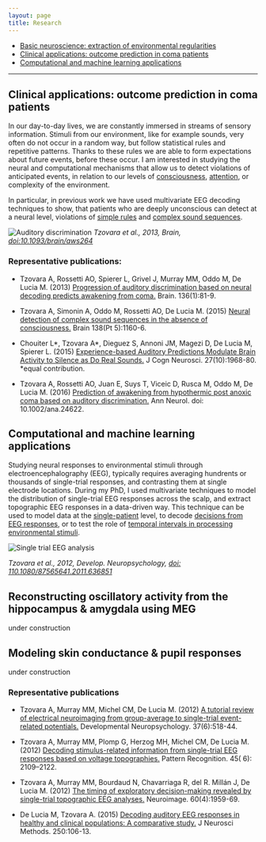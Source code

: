 ```yaml
---
layout: page
title: Research
---
```

* [Basic neuroscience: extraction of environmental regularities](#clinical-applications-outcome-prediction-in-coma-patients)
* [Clinical applications: outcome prediction in coma patients](#clinical-applications-outcome-prediction-in-coma-patients)
* [Computational and machine learning applications](#computational-and-machine-learning-applications)


---
## Clinical applications: outcome prediction in coma patients

In our day-to-day lives, we are constantly immersed in streams of sensory information. Stimuli from our environment, like for example sounds, very often do not occur in a random way, but follow statistical rules and repetitive patterns. Thanks to these rules we are able to form expectations about future events, before these occur. I am interested in studying the neural and computational mechanisms that allow us to detect violations of anticipated events, in relation to our levels of [consciousness](https://academic.oup.com/brain/article/138/5/1160/406045/Neural-detection-of-complex-sound-sequences-in-the), [attention](http://www.mitpressjournals.org/doi/abs/10.1162/jocn_a_00835?journalCode=jocn), or complexity of the environment.

In particular, in previous work we have used multivariate EEG decoding techniques to show, that patients who are deeply unconscious can detect at a neural level, violations of [simple rules](https://academic.oup.com/brain/article/136/1/81/430538/Progression-of-auditory-discrimination-based-on) and [complex sound sequences](https://academic.oup.com/brain/article/138/5/1160/406045/Neural-detection-of-complex-sound-sequences-in-the).

![Auditory discrimination](https://raw.githubusercontent.com/aath0/aath0.github.io/master/assets/img/OutComePred.jpg)
*Tzovara et al., 2013, Brain, [doi:10.1093/brain/aws264](https://www.ncbi.nlm.nih.gov/pubmed/23148350)*

### Representative publications:

* Tzovara A, Rossetti AO, Spierer L, Grivel J, Murray MM, Oddo M, De Lucia M. (2013) [Progression of auditory discrimination based on neural decoding predicts awakening from coma.](https://academic.oup.com/brain/article-lookup/doi/10.1093/brain/aws264) Brain. 136(1):81-9.

* Tzovara A, Simonin A, Oddo M, Rossetti AO, De Lucia M. (2015) [Neural detection of complex sound sequences in the absence of consciousness.](https://academic.oup.com/brain/article/138/5/1160/406045/Neural-detection-of-complex-sound-sequences-in-the) Brain 138(Pt 5):1160-6.

* Chouiter L*, Tzovara A*, Dieguez S, Annoni JM, Magezi D, De Lucia M, Spierer L. (2015) [Experience-based Auditory Predictions Modulate Brain Activity to Silence as Do Real Sounds.](http://www.mitpressjournals.org/doi/abs/10.1162/jocn_a_00835) J Cogn Neurosci. 27(10):1968-80. *equal contribution.

* Tzovara A, Rossetti AO, Juan E, Suys T, Viceic D, Rusca M, Oddo M, De Lucia M. (2016) [Prediction of awakening from hypothermic post anoxic coma based on auditory discrimination.](http://onlinelibrary.wiley.com/doi/10.1002/ana.24622/full) Ann Neurol. doi: 10.1002/ana.24622.


## Computational and machine learning applications

Studying neural responses to environmental stimuli through electroencephalography (EEG), typically requires averaging hundrents or thousands of single-trial responses, and contrasting them at single electrode locations. During my PhD, I used multivariate techniques to model the distribution of single-trial EEG responses across the scalp, and extract topographic EEG responses in a data-driven way. This technique can be used to model data at the [single-patient](http://www.sciencedirect.com/science/article/pii/S0165027014003872) level, to decode [decisions from EEG responses](http://www.sciencedirect.com/science/article/pii/S1053811912001632), or to test the role of [temporal intervals in processing environmental stimuli](http://www.sciencedirect.com/science/article/pii/S1053811912001589). 

![Single trial EEG analysis](https://raw.githubusercontent.com/aath0/aath0.github.io/master/assets/img/topogr.jpg)

*Tzovara et al., 2012, Develop. Neuropsychology, [doi: 110.1080/87565641.2011.636851](http://dx.doi.org/10.1080/87565641.2011.636851)*

## Reconstructing oscillatory activity from the hippocampus & amygdala using MEG

under construction

## Modeling skin conductance & pupil responses

under construction


### Representative publications

* Tzovara A, Murray MM, Michel CM, De Lucia M. (2012) [A tutorial review of electrical neuroimaging from group-average to single-trial event-related potentials.](http://www.tandfonline.com/doi/abs/10.1080/87565641.2011.636851) Developmental Neuropsychology. 37(6):518-44.

* Tzovara A, Murray MM, Plomp G, Herzog MH, Michel CM, De Lucia M. (2012) [Decoding stimulus-related information from single-trial EEG responses based on voltage topographies.](http://www.sciencedirect.com/science/article/pii/S0031320311001440) Pattern Recognition. 45( 6): 2109–2122.

* Tzovara A, Murray MM, Bourdaud N, Chavarriaga R, del R. Millán J, De Lucia M. (2012) [The timing of exploratory decision-making revealed by single-trial topographic EEG analyses.](http://www.sciencedirect.com/science/article/pii/S1053811912001632) Neuroimage. 60(4):1959-69.

* De Lucia M, Tzovara A. (2015) [Decoding auditory EEG responses in healthy and clinical populations: A comparative study.](http://www.sciencedirect.com/science/article/pii/S0165027014003872) J Neurosci Methods. 250:106-13.
